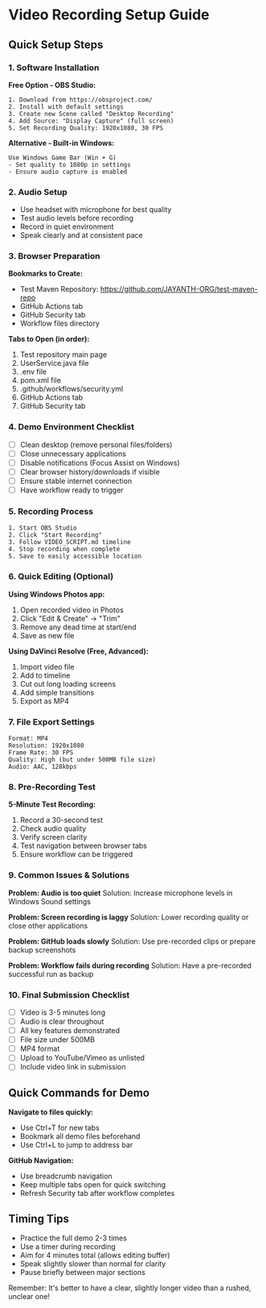 # Video Recording Setup Guide

## Quick Setup Steps

### 1. Software Installation
**Free Option - OBS Studio:**
```
1. Download from https://obsproject.com/
2. Install with default settings
3. Create new Scene called "Desktop Recording"
4. Add Source: "Display Capture" (full screen)
5. Set Recording Quality: 1920x1080, 30 FPS
```

**Alternative - Built-in Windows:**
```
Use Windows Game Bar (Win + G)
- Set quality to 1080p in settings
- Ensure audio capture is enabled
```

### 2. Audio Setup
- Use headset with microphone for best quality
- Test audio levels before recording
- Record in quiet environment
- Speak clearly and at consistent pace

### 3. Browser Preparation
**Bookmarks to Create:**
- Test Maven Repository: https://github.com/JAYANTH-ORG/test-maven-repo
- GitHub Actions tab
- GitHub Security tab
- Workflow files directory

**Tabs to Open (in order):**
1. Test repository main page
2. UserService.java file
3. .env file  
4. pom.xml file
5. .github/workflows/security.yml
6. GitHub Actions tab
7. GitHub Security tab

### 4. Demo Environment Checklist
- [ ] Clean desktop (remove personal files/folders)
- [ ] Close unnecessary applications
- [ ] Disable notifications (Focus Assist on Windows)
- [ ] Clear browser history/downloads if visible
- [ ] Ensure stable internet connection
- [ ] Have workflow ready to trigger

### 5. Recording Process
```
1. Start OBS Studio
2. Click "Start Recording"
3. Follow VIDEO_SCRIPT.md timeline
4. Stop recording when complete
5. Save to easily accessible location
```

### 6. Quick Editing (Optional)
**Using Windows Photos app:**
1. Open recorded video in Photos
2. Click "Edit & Create" → "Trim"
3. Remove any dead time at start/end
4. Save as new file

**Using DaVinci Resolve (Free, Advanced):**
1. Import video file
2. Add to timeline
3. Cut out long loading screens
4. Add simple transitions
5. Export as MP4

### 7. File Export Settings
```
Format: MP4
Resolution: 1920x1080
Frame Rate: 30 FPS
Quality: High (but under 500MB file size)
Audio: AAC, 128kbps
```

### 8. Pre-Recording Test
**5-Minute Test Recording:**
1. Record a 30-second test
2. Check audio quality
3. Verify screen clarity
4. Test navigation between browser tabs
5. Ensure workflow can be triggered

### 9. Common Issues & Solutions

**Problem: Audio is too quiet**
Solution: Increase microphone levels in Windows Sound settings

**Problem: Screen recording is laggy**
Solution: Lower recording quality or close other applications

**Problem: GitHub loads slowly**
Solution: Use pre-recorded clips or prepare backup screenshots

**Problem: Workflow fails during recording**
Solution: Have a pre-recorded successful run as backup

### 10. Final Submission Checklist
- [ ] Video is 3-5 minutes long
- [ ] Audio is clear throughout
- [ ] All key features demonstrated
- [ ] File size under 500MB
- [ ] MP4 format
- [ ] Upload to YouTube/Vimeo as unlisted
- [ ] Include video link in submission

## Quick Commands for Demo

**Navigate to files quickly:**
- Use Ctrl+T for new tabs
- Bookmark all demo files beforehand
- Use Ctrl+L to jump to address bar

**GitHub Navigation:**
- Use breadcrumb navigation
- Keep multiple tabs open for quick switching
- Refresh Security tab after workflow completes

## Timing Tips
- Practice the full demo 2-3 times
- Use a timer during recording
- Aim for 4 minutes total (allows editing buffer)
- Speak slightly slower than normal for clarity
- Pause briefly between major sections

Remember: It's better to have a clear, slightly longer video than a rushed, unclear one!
